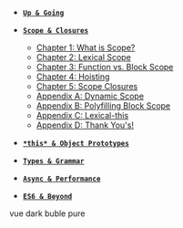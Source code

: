 - [**`Up & Going`**](up%20&%20going/README)


- [**`Scope & Closures`**](scope%20&%20closures/README)
    - [Chapter 1: What is Scope?](scope%20&%20closures/ch1)
    - [Chapter 2: Lexical Scope](scope%20&%20closures/ch2)
    - [Chapter 3: Function vs. Block Scope](scope%20&%20closures/ch3)
    - [Chapter 4: Hoisting](scope%20&%20closures/ch4)
    - [Chapter 5: Scope Closures](scope%20&%20closures/ch5)
    - [Appendix A: Dynamic Scope](scope%20&%20closures/apA)
    - [Appendix B: Polyfilling Block Scope](scope%20&%20closures/apB)
    - [Appendix C: Lexical-this](scope%20&%20closures/apC)
    - [Appendix D: Thank You's!](scope%20&%20closures/apD)


- [**`*this* & Object Prototypes`**](this%20&%20object%20prototypes/README)


- [**`Types & Grammar`**](types%20&%20grammar/README)


- [**`Async & Performance`**](async%20&%20performance/README)


- [**`ES6 & Beyond`**](es6%20&%20beyond/README)

<div class="themes">
    <span data-theme="vue">vue</span>
    <span data-theme="dark">dark</span>
    <span data-theme="buble">buble</span>
    <span data-theme="pure">pure</span>
</div>
